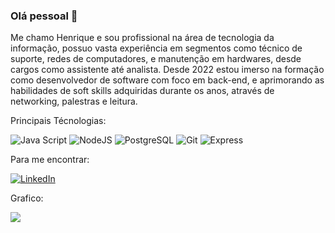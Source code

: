 ### Olá pessoal 👋

Me chamo Henrique e sou profissional na área de tecnologia da informação, possuo vasta experiência em segmentos como técnico de suporte, redes de computadores, e manutenção em hardwares, desde cargos como assistente até analista. 
Desde 2022 estou imerso na formação como desenvolvedor de software com foco em back-end, e aprimorando as habilidades de soft skills adquiridas durante os anos, através de networking, palestras e leitura.

Principais Técnologias:

![Java Script](https://img.shields.io/badge/JavaScript-F7DF1E?style=for-the-badge&logo=javascript&logoColor=black)
![NodeJS](https://img.shields.io/badge/Node.js-43853D?style=for-the-badge&logo=node.js&logoColor=white)
![PostgreSQL](https://img.shields.io/badge/PostgreSQL-316192?style=for-the-badge&logo=postgresql&logoColor=white)
![Git](https://img.shields.io/badge/Git-E34F26?style=for-the-badge&logo=git&logoColor=white)
![Express](https://img.shields.io/badge/Express.js-404D59?style=for-the-badge)


Para me encontrar:

[![LinkedIn](https://img.shields.io/badge/LinkedIn-0077B5?style=for-the-badge&logo=linkedin&logoColor=white)](https://www.linkedin.com/in/henriquetex/)

Grafico:

<a href="henry-Tex">
  <img align="center" src="https://github-readme-stats.vercel.app/api?username=henry-Tex&show_icons=true&theme=gruvbox" />
</a>
